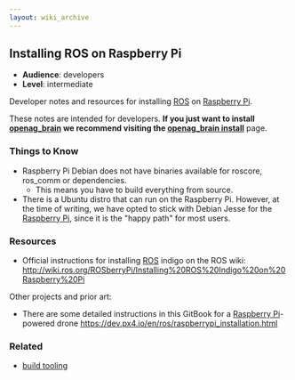 ```yaml
---
layout: wiki_archive
---
```


## Installing ROS on Raspberry Pi

  - **Audience**: developers
  - **Level**: intermediate

Developer notes and resources for installing [ROS](../ros.md) on
[Raspberry Pi](../raspberry_pi.md).

These notes are intended for developers. **If you just want to install
[openag_brain](../openag_brain.md) we recommend visiting the [openag\_brain
install](../openag_brain/installing.md)** page.

### Things to Know

  - Raspberry Pi Debian does not have binaries available for roscore,
    ros\_comm or dependencies.
      - This means you have to build everything from source.
  - There is a Ubuntu distro that can run on the Raspberry Pi. However,
    at the time of writing, we have opted to stick with Debian Jesse for
    the [Raspberry Pi](../raspberry_pi.md), since it is the "happy path" for most
    users.

### Resources

  - Official instructions for installing [ROS](../ros.md) indigo on the ROS
    wiki:
    <http://wiki.ros.org/ROSberryPi/Installing%20ROS%20Indigo%20on%20Raspberry%20Pi>

Other projects and prior art:

  - There are some detailed instructions in this GitBook for a
    [Raspberry Pi](../raspberry_pi.md)-powered drone
    <https://dev.px4.io/en/ros/raspberrypi_installation.html>

### Related

  - [build tooling](../ros/build_tooling.md)
